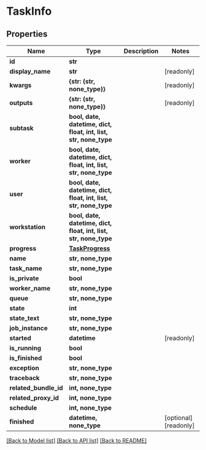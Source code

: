 # TaskInfo


## Properties

Name | Type | Description | Notes
------------ | ------------- | ------------- | -------------
**id** | **str** |  | 
**display_name** | **str** |  | [readonly] 
**kwargs** | **{str: (str, none_type)}** |  | [readonly] 
**outputs** | **{str: (str, none_type)}** |  | [readonly] 
**subtask** | **bool, date, datetime, dict, float, int, list, str, none_type** |  | 
**worker** | **bool, date, datetime, dict, float, int, list, str, none_type** |  | 
**user** | **bool, date, datetime, dict, float, int, list, str, none_type** |  | 
**workstation** | **bool, date, datetime, dict, float, int, list, str, none_type** |  | 
**progress** | [**TaskProgress**](TaskProgress.md) |  | 
**name** | **str, none_type** |  | 
**task_name** | **str, none_type** |  | 
**is_private** | **bool** |  | 
**worker_name** | **str, none_type** |  | 
**queue** | **str, none_type** |  | 
**state** | **int** |  | 
**state_text** | **str, none_type** |  | 
**job_instance** | **str, none_type** |  | 
**started** | **datetime** |  | [readonly] 
**is_running** | **bool** |  | 
**is_finished** | **bool** |  | 
**exception** | **str, none_type** |  | 
**traceback** | **str, none_type** |  | 
**related_bundle_id** | **int, none_type** |  | 
**related_proxy_id** | **int, none_type** |  | 
**schedule** | **int, none_type** |  | 
**finished** | **datetime, none_type** |  | [optional] [readonly] 

[[Back to Model list]](../#documentation-for-models) [[Back to API list]](../#documentation-for-api-endpoints) [[Back to README]](../)


